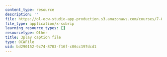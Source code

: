 ```yaml
---
content_type: resource
description: ''
file: https://ol-ocw-studio-app-production.s3.amazonaws.com/courses/7-01sc-fundamentals-of-biology-fall-2011/bd2901529c748703f16fc06cc197dcd1_QTb6YsxMbBY.srt
file_type: application/x-subrip
learning_resource_types: []
resourcetype: Other
title: 3play caption file
type: OCWFile
uid: bd290152-9c74-8703-f16f-c06cc197dcd1
---
```

